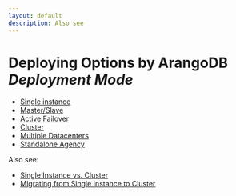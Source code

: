 ```yaml
---
layout: default
description: Also see
---
```

Deploying Options by ArangoDB _Deployment Mode_
===============================================

- [Single instance](deployment-singleinstance.html)
- [Master/Slave](deployment-masterslave.html)
- [Active Failover](deployment-activefailover.html)
- [Cluster](deployment-cluster.html)
- [Multiple Datacenters](deployment-dc2dc.html) 
- [Standalone Agency](deployment-standaloneagency.html)

Also see:

- [Single Instance vs. Cluster](architecture-singleinstancevscluster.html)
- [Migrating from Single Instance to Cluster](deployment-migratingsingleinstancecluster.html)
